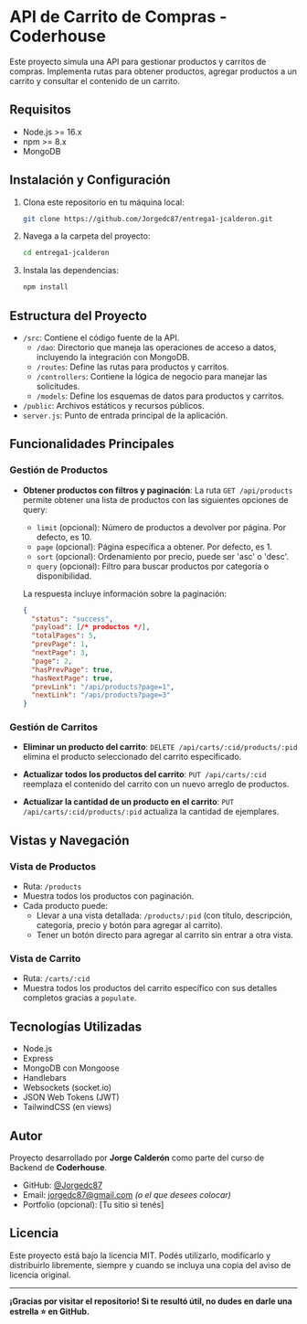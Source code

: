 
# API de Carrito de Compras - Coderhouse

Este proyecto simula una API para gestionar productos y carritos de compras. Implementa rutas para obtener productos, agregar productos a un carrito y consultar el contenido de un carrito. 

## Requisitos

- Node.js >= 16.x
- npm >= 8.x
- MongoDB

## Instalación y Configuración

1. Clona este repositorio en tu máquina local:

   ```bash
   git clone https://github.com/Jorgedc87/entrega1-jcalderon.git
   ```

2. Navega a la carpeta del proyecto:

   ```bash
   cd entrega1-jcalderon
   ```

3. Instala las dependencias:

   ```bash
   npm install
   ```

## Estructura del Proyecto

- `/src`: Contiene el código fuente de la API.
  - `/dao`: Directorio que maneja las operaciones de acceso a datos, incluyendo la integración con MongoDB.
  - `/routes`: Define las rutas para productos y carritos.
  - `/controllers`: Contiene la lógica de negocio para manejar las solicitudes.
  - `/models`: Define los esquemas de datos para productos y carritos.
- `/public`: Archivos estáticos y recursos públicos.
- `server.js`: Punto de entrada principal de la aplicación.

## Funcionalidades Principales

### Gestión de Productos

- **Obtener productos con filtros y paginación**: La ruta `GET /api/products` permite obtener una lista de productos con las siguientes opciones de query:

  - `limit` (opcional): Número de productos a devolver por página. Por defecto, es 10.
  - `page` (opcional): Página específica a obtener. Por defecto, es 1.
  - `sort` (opcional): Ordenamiento por precio, puede ser 'asc' o 'desc'.
  - `query` (opcional): Filtro para buscar productos por categoría o disponibilidad.

  La respuesta incluye información sobre la paginación:

  ```json
  {
    "status": "success",
    "payload": [/* productos */],
    "totalPages": 5,
    "prevPage": 1,
    "nextPage": 3,
    "page": 2,
    "hasPrevPage": true,
    "hasNextPage": true,
    "prevLink": "/api/products?page=1",
    "nextLink": "/api/products?page=3"
  }
  ```

### Gestión de Carritos

- **Eliminar un producto del carrito**: `DELETE /api/carts/:cid/products/:pid` elimina el producto seleccionado del carrito especificado.

- **Actualizar todos los productos del carrito**: `PUT /api/carts/:cid` reemplaza el contenido del carrito con un nuevo arreglo de productos.

- **Actualizar la cantidad de un producto en el carrito**: `PUT /api/carts/:cid/products/:pid` actualiza la cantidad de ejemplares.

## Vistas y Navegación

### Vista de Productos

- Ruta: `/products`
- Muestra todos los productos con paginación.
- Cada producto puede:
  - Llevar a una vista detallada: `/products/:pid` (con título, descripción, categoría, precio y botón para agregar al carrito).
  - Tener un botón directo para agregar al carrito sin entrar a otra vista.

### Vista de Carrito

- Ruta: `/carts/:cid`
- Muestra todos los productos del carrito específico con sus detalles completos gracias a `populate`.

## Tecnologías Utilizadas

- Node.js
- Express
- MongoDB con Mongoose
- Handlebars
- Websockets (socket.io)
- JSON Web Tokens (JWT)
- TailwindCSS (en views)

## Autor

Proyecto desarrollado por **Jorge Calderón** como parte del curso de Backend de **Coderhouse**.

- GitHub: [@Jorgedc87](https://github.com/Jorgedc87)
- Email: jorgedc87@gmail.com *(o el que desees colocar)*
- Portfolio (opcional): [Tu sitio si tenés]

## Licencia

Este proyecto está bajo la licencia MIT. Podés utilizarlo, modificarlo y distribuirlo libremente, siempre y cuando se incluya una copia del aviso de licencia original.

---

**¡Gracias por visitar el repositorio! Si te resultó útil, no dudes en darle una estrella ⭐ en GitHub.**
